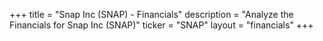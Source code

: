 +++
title = "Snap Inc (SNAP) - Financials"
description = "Analyze the Financials for Snap Inc (SNAP)"
ticker = "SNAP"
layout = "financials"
+++

